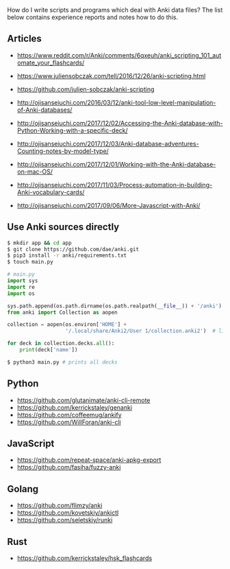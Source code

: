 How do I write scripts and programs which deal with Anki data files?
The list below contains experience reports and notes how to do this.

## Articles

- https://www.reddit.com/r/Anki/comments/6qxeuh/anki_scripting_101_automate_your_flashcards/

- https://www.juliensobczak.com/tell/2016/12/26/anki-scripting.html
- https://github.com/julien-sobczak/anki-scripting

- http://ojisanseiuchi.com/2016/03/12/anki-tool-low-level-manipulation-of-Anki-databases/
- http://ojisanseiuchi.com/2017/12/02/Accessing-the-Anki-database-with-Python-Working-with-a-specific-deck/
- http://ojisanseiuchi.com/2017/12/03/Anki-database-adventures-Counting-notes-by-model-type/
- http://ojisanseiuchi.com/2017/12/01/Working-with-the-Anki-database-on-mac-OS/
- http://ojisanseiuchi.com/2017/11/03/Process-automation-in-building-Anki-vocabulary-cards/
- http://ojisanseiuchi.com/2017/09/06/More-Javascript-with-Anki/

## Use Anki sources directly

```sh
$ mkdir app && cd app
$ git clone https://github.com/dae/anki.git
$ pip3 install -r anki/requirements.txt
$ touch main.py
```

```py
# main.py
import sys
import re
import os

sys.path.append(os.path.dirname(os.path.realpath(__file__)) + '/anki')
from anki import Collection as aopen

collection = aopen(os.environ['HOME'] +
                   '/.local/share/Anki2/User 1/collection.anki2')  # linux

for deck in collection.decks.all():
    print(deck['name'])
```

```sh
$ python3 main.py # prints all decks
```

## Python

- https://github.com/glutanimate/anki-cli-remote
- https://github.com/kerrickstaley/genanki
- https://github.com/coffeemug/ankify
- https://github.com/WillForan/anki-cli

## JavaScript

- https://github.com/repeat-space/anki-apkg-export
- https://github.com/fasiha/fuzzy-anki

## Golang

- https://github.com/flimzy/anki
- https://github.com/kovetskiy/ankictl
- https://github.com/seletskiy/runki

## Rust

- https://github.com/kerrickstaley/hsk_flashcards

